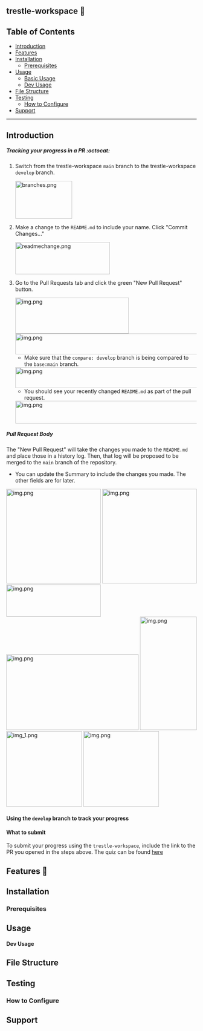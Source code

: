 ## trestle-workspace 🤖

## Table of Contents
- [Introduction](#introduction)
- [Features](#features)
- [Installation](#installation)
  - [Prerequisites](#prerequisites)
- [Usage](#usage)
  - [Basic Usage](#basic-usage)
  - [Dev Usage](#dev-usage)
- [File Structure](#file-structure)
- [Testing](#testing)
  - [How to Configure](#how-to-contribute)
- [Support](#support)

---
## Introduction

##### Tracking your progress in a PR :octocat:

1. Switch from the trestle-workspace `main` branch to the trestle-workspace `develop` branch.

    <img alt="branches.png" height="100" src="https://github.com/hbraswelrh/trestle-workspace/blob/9ef7608ec8c0599a90f1b85d1a3de8259ca9d3a3/assets/img/branches.png" width="150"/>

2. Make a change to the `README.md` to include your name. Click "Commit Changes..."

   <img alt="readmechange.png" height="85" src="https://github.com/hbraswelrh/trestle-workspace/blob/9ef7608ec8c0599a90f1b85d1a3de8259ca9d3a3/assets/img/readmechange.png" width="250"/>

3. Go to the Pull Requests tab and click the green "New Pull Request" button.

   
   <img alt="img.png" height="95" src="https://github.com/hbraswelrh/trestle-workspace/blob/9ef7608ec8c0599a90f1b85d1a3de8259ca9d3a3/assets/img/newPR.png" width="300"/>
   
   <img alt="img.png" height="55" src="https://github.com/hbraswelrh/trestle-workspace/blob/9ef7608ec8c0599a90f1b85d1a3de8259ca9d3a3/assets/img/create_PULL.png" width="500"/>
   
   
   - Make sure that the `compare: develop` branch is being compared to the `base:main` branch.
   
   <img alt="img.png" height="55" src="https://github.com/hbraswelrh/trestle-workspace/blob/9ef7608ec8c0599a90f1b85d1a3de8259ca9d3a3/assets/img/create_PULL.png" width="500"/>

   - You should see your recently changed `README.md` as part of the pull request.
   
   <img alt="img.png" height="60" src="https://github.com/hbraswelrh/trestle-workspace/blob/9ef7608ec8c0599a90f1b85d1a3de8259ca9d3a3/assets/img/viewPR.png" width="500"/>
   
##### Pull Request Body

The "New Pull Request" will take the changes you made to the `README.md` and place those in a history log. Then, that log will be proposed to be merged to the `main` branch of the repository.

- You can update the Summary to include the changes you made. The other fields are for later. 

<img alt="img.png" height="250" src="https://github.com/hbraswelrh/trestle-workspace/blob/9ef7608ec8c0599a90f1b85d1a3de8259ca9d3a3/assets/img/pretty_md.png" width="250"/>

<img alt="img.png" height="250" src="https://github.com/hbraswelrh/trestle-workspace/blob/9ef7608ec8c0599a90f1b85d1a3de8259ca9d3a3/assets/img/learning-course.png" width="250"/>

<img alt="img.png" height="85" src="https://github.com/hbraswelrh/trestle-workspace/blob/9ef7608ec8c0599a90f1b85d1a3de8259ca9d3a3/assets/img/create-PR.png" width="250"/>

<img alt="img.png" height="200" src="https://github.com/hbraswelrh/trestle-workspace/blob/9ef7608ec8c0599a90f1b85d1a3de8259ca9d3a3/assets/img/PRBODY.png" width="350"/>



<img alt="img.png" height="300" src="https://github.com/hbraswelrh/trestle-workspace/blob/9ef7608ec8c0599a90f1b85d1a3de8259ca9d3a3/assets/img/PR.png" width="150"/>

<img alt="img_1.png" height="200" src="https://github.com/hbraswelrh/trestle-workspace/blob/9ef7608ec8c0599a90f1b85d1a3de8259ca9d3a3/assets/img/PR_COMMENT.png" width="200"/>

<img alt="img.png" height="200" src="https://github.com/hbraswelrh/trestle-workspace/blob/9ef7608ec8c0599a90f1b85d1a3de8259ca9d3a3/assets/img/WORKSPACE_PR.png" width="200"/>

#### Using the `develop` branch to track your progress

#### What to submit

To submit your progress using the `trestle-workspace`, include the link to the PR you opened in the steps above. 
The quiz can be found [here](assets/self_assessment/self_assessment.md)

## Features 🔹

## Installation 

### Prerequisites 

## Usage

#### Dev Usage

## File Structure 

## Testing 

### How to Configure

## Support 
